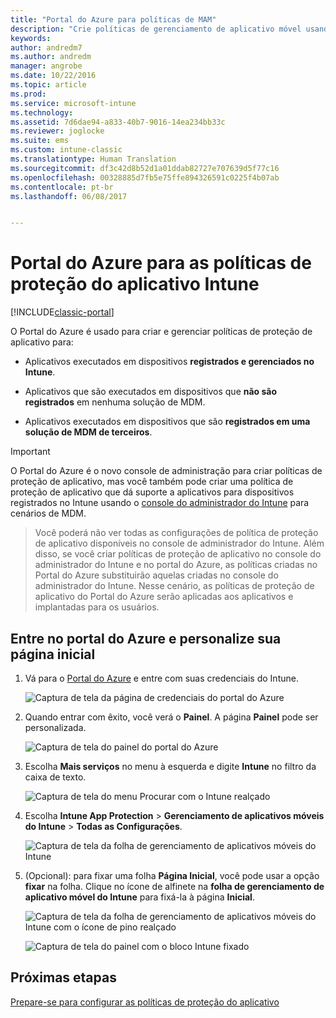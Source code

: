 ```yaml
---
title: "Portal do Azure para políticas de MAM"
description: "Crie políticas de gerenciamento de aplicativo móvel usando o Portal do Azure. As políticas que você criar aqui podem ser aplicadas a dispositivos com ou sem registro no Intune."
keywords: 
author: andredm7
ms.author: andredm
manager: angrobe
ms.date: 10/22/2016
ms.topic: article
ms.prod: 
ms.service: microsoft-intune
ms.technology: 
ms.assetid: 7d6dae94-a833-40b7-9016-14ea234bb33c
ms.reviewer: joglocke
ms.suite: ems
ms.custom: intune-classic
ms.translationtype: Human Translation
ms.sourcegitcommit: df3c42d8b52d1a01ddab82727e707639d5f77c16
ms.openlocfilehash: 00328885d7fb5e75ffe894326591c0225f4b07ab
ms.contentlocale: pt-br
ms.lasthandoff: 06/08/2017


---
```


# <a name="azure-portal-for-intune-app-protection-policies"></a>Portal do Azure para as políticas de proteção do aplicativo Intune

[!INCLUDE[classic-portal](../includes/classic-portal.md)]

O Portal do Azure é usado para criar e gerenciar políticas de proteção de aplicativo para:

- Aplicativos executados em dispositivos **registrados e gerenciados no Intune**.

- Aplicativos que são executados em dispositivos que **não são registrados** em nenhuma solução de MDM.
- Aplicativos executados em dispositivos que são **registrados em uma solução de MDM de terceiros**.

>[!IMPORTANT]
> O Portal do Azure é o novo console de administração para criar políticas de proteção de aplicativo, mas você também pode criar uma política de proteção de aplicativo que dá suporte a aplicativos para dispositivos registrados no Intune usando o [console do administrador do Intune](configure-and-deploy-mobile-application-management-policies-in-the-microsoft-intune-console.md) para cenários de MDM.

> Você poderá não ver todas as configurações de política de proteção de aplicativo disponíveis no console de administrador do Intune. Além disso, se você criar políticas de proteção de aplicativo no console do administrador do Intune e no portal do Azure, as políticas criadas no Portal do Azure substituirão aquelas criadas no console do administrador do Intune. Nesse cenário, as políticas de proteção de aplicativo do Portal do Azure serão aplicadas aos aplicativos e implantadas para os usuários.


## <a name="sign-in-to-the-azure-portal-and-customize-your-start-page"></a>Entre no portal do Azure e personalize sua página inicial

1.  Vá para o [Portal do Azure](https://portal.azure.com) e entre com suas credenciais do Intune.

    ![Captura de tela da página de credenciais do portal do Azure](../media/AppManagement/AzurePortal_MAMSigninPage.png)

2.  Quando entrar com êxito, você verá o **Painel**. A página **Painel** pode ser personalizada.

    ![Captura de tela do painel do portal do Azure](../media/AppManagement/AzurePortal_MAMStartboard_NoMAM.png)

3.  Escolha **Mais serviços** no menu à esquerda e digite **Intune** no filtro da caixa de texto.

    ![Captura de tela do menu Procurar com o Intune realçado](../media/AppManagement/MAM-Azure-Portal-1.png)

4.  Escolha **Intune App Protection** > **Gerenciamento de aplicativos móveis do Intune** > **Todas as Configurações**.

    ![Captura de tela da folha de gerenciamento de aplicativos móveis do Intune](../media/AppManagement/MAM-Azure-Portal-2.png)

5. (Opcional): para fixar uma folha **Página Inicial**, você pode usar a opção **fixar** na folha. Clique no ícone de alfinete na **folha de gerenciamento de aplicativo móvel do Intune** para fixá-la à página **Inicial**.

    ![Captura de tela da folha de gerenciamento de aplicativos móveis do Intune com o ícone de pino realçado](../media/AppManagement/AzurePortal_MAM_PinBladeAction.png)

    ![Captura de tela do painel com o bloco Intune fixado](../media/AppManagement/AzurePortal_MAM_Startboard_withMAM.png)

## <a name="next-steps"></a>Próximas etapas
[Prepare-se para configurar as políticas de proteção do aplicativo](get-ready-to-configure-mobile-app-management-policies-with-microsoft-intune.md)

